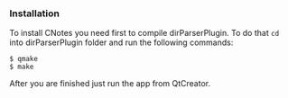 ### Installation
To install CNotes you need first to compile dirParserPlugin.
To do that ```cd``` into dirParserPlugin folder and run the following commands:
```
$ qmake
$ make
```

After you are finished just run the app from QtCreator.
